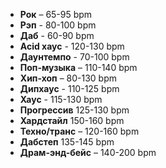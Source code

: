 - **Рок** – 65-95 bpm
- **Рэп** - 80-100 bpm
- **Даб** - 60-90 bpm
- **Acid хаус** - 120-130 bpm
- **Даунтемпо** - 70-100 bpm
- **Поп-музыка** – 110-140 bpm
- **Хип-хоп** – 80-130 bpm
- **Дипхаус** - 110-125 bpm
- **Хаус** - 115-130 bpm
- **Прогрессив** 125-130 bpm
- **Хардстайл** 150-160 bpm
- **Техно/транс** – 120-160 bpm
- **Дабстеп** 135-145 bpm
- **Драм-энд-бейс** – 140-200 bpm